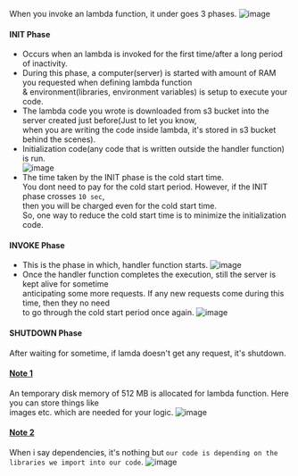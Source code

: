 When you invoke an lambda function, it under goes 3 phases.
![image](https://github.com/user-attachments/assets/3e025696-810f-4844-88c4-b04aa6f54185)

#### INIT Phase
- Occurs when an lambda is invoked for the first time/after a long period of inactivity.</br>
- During this phase, a computer(server) is started with amount of RAM you requested when defining lambda function</br> 
  & environment(libraries, environment variables) is setup to execute your code.</br>
- The lambda code you wrote is downloaded from s3 bucket into the server created just before(Just to let you know,</br>
  when you are writing the code inside lambda, it's stored in s3 bucket behind the scenes).
- Initialization code(any code that is written outside the handler function) is run.</br>
  ![image](https://github.com/user-attachments/assets/57520982-1a20-4e89-9ec0-370263b09242)
- The time taken by the INIT phase is the cold start time.</br>
  You dont need to pay for the cold start period. However, if the INIT phase crosses `10 sec`,</br>
  then you will be charged even for the cold start time.</br>
  So, one way to reduce the cold start time is to minimize the initialization code.</br>
#### INVOKE Phase
- This is the phase in which, handler function starts.
  ![image](https://github.com/user-attachments/assets/75dab1ad-e139-4a04-a98e-0f0599de1e9e)
- Once the handler function completes the execution, still the server is kept alive for sometime</br>
  anticipating some more requests. If any new requests come during this time, then they no need</br>
  to go through the cold start period once again.
  ![image](https://github.com/user-attachments/assets/feeb3686-bb33-4d2d-af55-eb003ca369d1)
#### SHUTDOWN Phase
After waiting for sometime, if lamda doesn't get any request, it's shutdown.
  
#### <ins>Note 1</ins>
An temporary disk memory of 512 MB is allocated for lambda function. Here you can store things like</br>
images etc. which are needed for your logic.
![image](https://github.com/user-attachments/assets/5ee99d7e-f04d-43f6-9b13-f2ca2979e4a9)
#### <ins>Note 2</ins>
When i say dependencies, it's nothing but `our code is depending on the libraries we import into our code`.
![image](https://github.com/user-attachments/assets/8cd3d725-70f3-4049-bc51-ccad3fe0ef0e)


